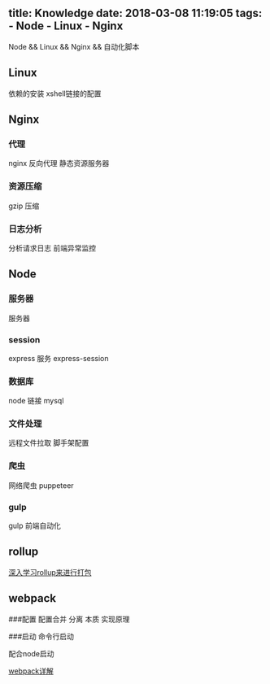 title: Knowledge
date: 2018-03-08 11:19:05
tags:
    - Node
    - Linux
    - Nginx
---
Node && Linux && Nginx && 自动化脚本
<!--more-->

## Linux
依赖的安装 xshell链接的配置

## Nginx
### 代理
nginx 反向代理
静态资源服务器
### 资源压缩
gzip 压缩
### 日志分析
分析请求日志 
前端异常监控

## Node

### 服务器
服务器
### session
express 服务 express-session
### 数据库
node 链接 mysql
### 文件处理
远程文件拉取 
脚手架配置
### 爬虫
网络爬虫
puppeteer 
### gulp
gulp 前端自动化


## rollup
[深入学习rollup来进行打包](https://www.cnblogs.com/tugenhua0707/p/8179686.html)
## webpack
###配置
配置合并 分离
本质
实现原理

###启动
命令行启动

配合node启动

[webpack详解](https://juejin.im/post/5aa3d2056fb9a028c36868aa?utm_source=gold_browser_extension)
